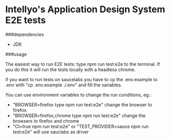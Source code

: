 # Intellyo's Application Design System E2E tests

###dependencies
 - JDK

###usage

The easiest way to run E2E tests: type npm run test:e2e to the terminal. If you do this it will run the tests locally with a headless chrome.

if you want to run tests on saucelabs you have to cp the .env.example to .env with "cp .env.example ./.env" and fill the variables.

You can use environment variables to change the run conditions, eg.:
 - "BROWSER=firefox type npm run test:e2e" change the browser to firefox
 - "BROWSER=firefox,chrome type npm run test:e2e" change the browsers to firefox and chrome
 - "CI=true npm run test:e2e" or "TEST_PROVIDER=sauce npm run test:e2e" will use sauclabs as driver
